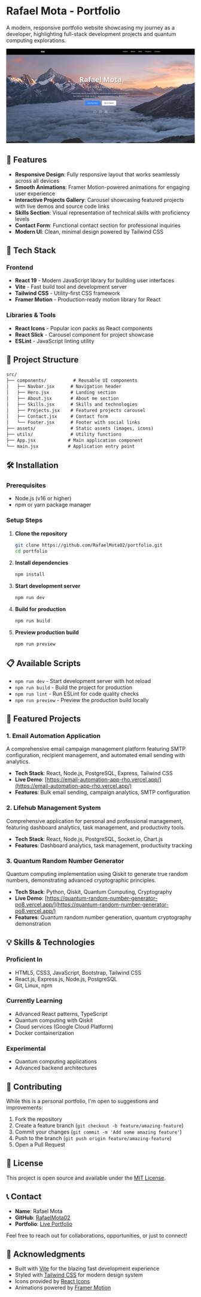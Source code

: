 # Rafael Mota - Portfolio

A modern, responsive portfolio website showcasing my journey as a developer, highlighting full-stack development projects and quantum computing explorations.

![Portfolio Preview](src/assets/preview.png)

## 🌟 Features

- **Responsive Design**: Fully responsive layout that works seamlessly across all devices
- **Smooth Animations**: Framer Motion-powered animations for engaging user experience
- **Interactive Projects Gallery**: Carousel showcasing featured projects with live demos and source code links
- **Skills Section**: Visual representation of technical skills with proficiency levels
- **Contact Form**: Functional contact section for professional inquiries
- **Modern UI**: Clean, minimal design powered by Tailwind CSS

## 🚀 Tech Stack

### Frontend
- **React 19** - Modern JavaScript library for building user interfaces
- **Vite** - Fast build tool and development server
- **Tailwind CSS** - Utility-first CSS framework
- **Framer Motion** - Production-ready motion library for React

### Libraries & Tools
- **React Icons** - Popular icon packs as React components
- **React Slick** - Carousel component for project showcase
- **ESLint** - JavaScript linting utility

## 📂 Project Structure

```
src/
├── components/          # Reusable UI components
│   ├── Navbar.jsx      # Navigation header
│   ├── Hero.jsx        # Landing section
│   ├── About.jsx       # About me section
│   ├── Skills.jsx      # Skills and technologies
│   ├── Projects.jsx    # Featured projects carousel
│   ├── Contact.jsx     # Contact form
│   └── Footer.jsx      # Footer with social links
├── assets/             # Static assets (images, icons)
├── utils/              # Utility functions
├── App.jsx            # Main application component
└── main.jsx           # Application entry point
```

## 🛠️ Installation

### Prerequisites
- Node.js (v16 or higher)
- npm or yarn package manager

### Setup Steps

1. **Clone the repository**
   ```bash
   git clone https://github.com/RafaelMota02/portfolio.git
   cd portfolio
   ```

2. **Install dependencies**
   ```bash
   npm install
   ```

3. **Start development server**
   ```bash
   npm run dev
   ```

4. **Build for production**
   ```bash
   npm run build
   ```

5. **Preview production build**
   ```bash
   npm run preview
   ```

## 📋 Available Scripts

- `npm run dev` - Start development server with hot reload
- `npm run build` - Build the project for production
- `npm run lint` - Run ESLint for code quality checks
- `npm run preview` - Preview the production build locally

## 🎯 Featured Projects

### 1. Email Automation Application
A comprehensive email campaign management platform featuring SMTP configuration, recipient management, and automated email sending with analytics.

- **Tech Stack**: React, Node.js, PostgreSQL, Express, Tailwind CSS
- **Live Demo**: [https://email-automation-app-rho.vercel.app/](https://email-automation-app-rho.vercel.app/)
- **Features**: Bulk email sending, campaign analytics, SMTP configuration

### 2. Lifehub Management System
Comprehensive application for personal and professional management, featuring dashboard analytics, task management, and productivity tools.

- **Tech Stack**: React, Node.js, PostgreSQL, Socket.io, Chart.js
- **Features**: Dashboard analytics, task management, productivity tracking

### 3. Quantum Random Number Generator
Quantum computing implementation using Qiskit to generate true random numbers, demonstrating advanced cryptographic principles.

- **Tech Stack**: Python, Qiskit, Quantum Computing, Cryptography
- **Live Demo**: [https://quantum-random-number-generator-po8.vercel.app/](https://quantum-random-number-generator-po8.vercel.app/)
- **Features**: Quantum random number generation, quantum cryptography demonstration

## 💡 Skills & Technologies

### Proficient In
- HTML5, CSS3, JavaScript, Bootstrap, Tailwind CSS
- React.js, Express.js, Node.js, PostgreSQL
- Git, Linux, npm

### Currently Learning
- Advanced React patterns, TypeScript
- Quantum computing with Qiskit
- Cloud services (Google Cloud Platform)
- Docker containerization

### Experimental
- Quantum computing applications
- Advanced backend architectures

## 🤝 Contributing

While this is a personal portfolio, I'm open to suggestions and improvements:

1. Fork the repository
2. Create a feature branch (`git checkout -b feature/amazing-feature`)
3. Commit your changes (`git commit -m 'Add some amazing feature'`)
4. Push to the branch (`git push origin feature/amazing-feature`)
5. Open a Pull Request

## 📄 License

This project is open source and available under the [MIT License](LICENSE).

## 📞 Contact

- **Name**: Rafael Mota
- **GitHub**: [RafaelMota02](https://github.com/RafaelMota02)
- **Portfolio**: [Live Portfolio](https://rafaelmota02.github.io/portfolio/)

Feel free to reach out for collaborations, opportunities, or just to connect!

## 🙏 Acknowledgments

- Built with [Vite](https://vitejs.dev/) for the blazing fast development experience
- Styled with [Tailwind CSS](https://tailwindcss.com/) for modern design system
- Icons provided by [React Icons](https://react-icons.github.io/react-icons/)
- Animations powered by [Framer Motion](https://www.framer.com/motion/)
